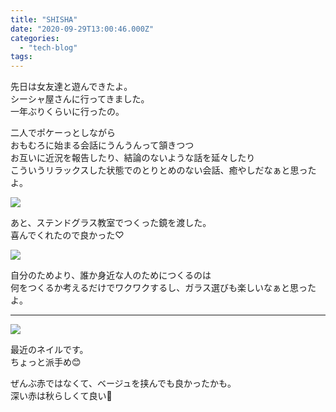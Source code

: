 ```yaml
---
title: "SHISHA"
date: "2020-09-29T13:00:46.000Z"
categories: 
  - "tech-blog"
tags: 
---
```


先日は女友達と遊んできたよ。  
シーシャ屋さんに行ってきました。  
一年ぶりくらいに行ったの。

二人でポケーっとしながら  
おもむろに始まる会話にうんうんって頷きつつ  
お互いに近況を報告したり、結論のないような話を延々したり  
こういうリラックスした状態でのとりとめのない会話、癒やしだなぁと思ったよ。

![](https://assets-don.nzws.me/system/media_attachments/files/000/662/116/original/8eba76996cf25342.png?1601294104)

あと、ステンドグラス教室でつくった鏡を渡した。  
喜んでくれたので良かった♡

![](https://assets-don.nzws.me/system/cache/media_attachments/files/000/659/009/original/6c47d2e20b146c5e.png?1601107647)

自分のためより、誰か身近な人のためにつくるのは  
何をつくるか考えるだけでワクワクするし、ガラス選びも楽しいなぁと思ったよ。

* * *

![](https://assets-don.nzws.me/system/media_attachments/files/000/661/829/original/6c41a911dfa5feb8.png?1601281327)

最近のネイルです。  
ちょっと派手め😊

ぜんぶ赤ではなくて、ベージュを挟んでも良かったかも。  
深い赤は秋らしくて良い🍁
